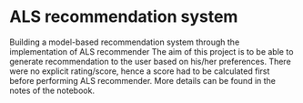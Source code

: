 # ALS recommendation system
Building a model-based recommendation system through the implementation of ALS recommender
The aim of this project is to be able to generate recommendation to the user based on his/her preferences. There were no explicit rating/score, hence a score had to be calculated first before performing ALS recommender.
More details can be found in the notes of the notebook.
